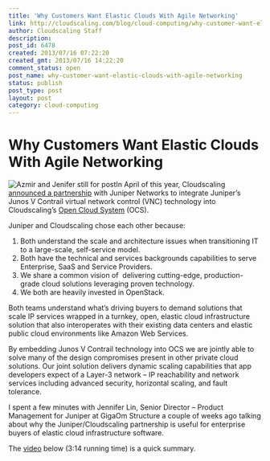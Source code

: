 ```yaml
---
title: 'Why Customers Want Elastic Clouds With Agile Networking'
link: http://cloudscaling.com/blog/cloud-computing/why-customer-want-elastic-clouds-with-agile-networking/
author: Cloudscaling Staff
description: 
post_id: 6478
created: 2013/07/16 07:22:20
created_gmt: 2013/07/16 14:22:20
comment_status: open
post_name: why-customer-want-elastic-clouds-with-agile-networking
status: publish
post_type: post
layout: post
category: cloud-computing
---
```


# Why Customers Want Elastic Clouds With Agile Networking

![Azmir and Jenifer still for post](http://www.cloudscaling.com/wp-content/uploads/2013/07/Azmir-and-Jenifer-still-for-post-300x199.png)In April of this year, Cloudscaling [announced a partnership](/blog/press-releases/juniper/) with Juniper Networks to integrate Juniper’s Junos V Contrail virtual network control (VNC) technology into Cloudscaling’s [Open Cloud System](http://cloudscaling.com/products/ocs-system-overview/) (OCS).

Juniper and Cloudscaling chose each other because:

  1. Both understand the scale and architecture issues when transitioning IT to a large-scale, self-service model.
  2. Both have the technical and services backgrounds capabilities to serve Enterprise, SaaS and Service Providers.
  3. We share a common vision of  delivering cutting-edge, production-grade cloud solutions leveraging proven technology.
  4. We both are heavily invested in OpenStack.

Both teams understand what’s driving buyers to demand solutions that scale IP services wrapped in a turnkey, open, elastic cloud infrastructure solution that also interoperates with their existing data centers and elastic public cloud environments like Amazon Web Services.

By embedding Junos V Contrail technology into OCS we are jointly able to solve many of the design compromises present in other private cloud solutions. Our joint solution delivers dynamic scaling capabilities that app developers expect of a Layer-3 network – IP reachability and network services including advanced security, horizontal scaling, and fault tolerance.

I spent a few minutes with Jennifer Lin, Senior Director – Product Management for Juniper at GigaOm Structure a couple of weeks ago talking about why the Juniper/Cloudscaling partnership is useful for enterprise buyers of elastic cloud infrastructure software.

The [video](http://youtu.be/Lz3wZ6jqev8) below (3:14 running time) is a quick summary.